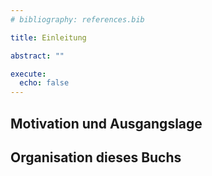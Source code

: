 ```yaml
---
# bibliography: references.bib

title: Einleitung

abstract: ""

execute: 
  echo: false
---
```


## Motivation und Ausgangslage


## Organisation dieses Buchs
